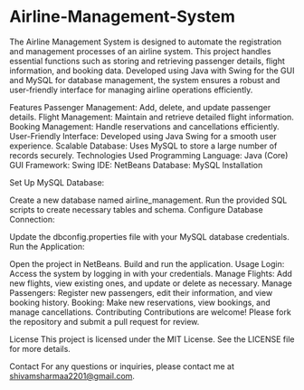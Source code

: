 # Airline-Management-System
The Airline Management System is designed to automate the registration and management processes of an airline system. This project handles essential functions such as storing and retrieving passenger details, flight information, and booking data. Developed using Java with Swing for the GUI and MySQL for database management, the system ensures a robust and user-friendly interface for managing airline operations efficiently.

Features
Passenger Management: Add, delete, and update passenger details.
Flight Management: Maintain and retrieve detailed flight information.
Booking Management: Handle reservations and cancellations efficiently.
User-Friendly Interface: Developed using Java Swing for a smooth user experience.
Scalable Database: Uses MySQL to store a large number of records securely.
Technologies Used
Programming Language: Java (Core)
GUI Framework: Swing
IDE: NetBeans
Database: MySQL
Installation

Set Up MySQL Database:

Create a new database named airline_management.
Run the provided SQL scripts to create necessary tables and schema.
Configure Database Connection:

Update the dbconfig.properties file with your MySQL database credentials.
Run the Application:

Open the project in NetBeans.
Build and run the application.
Usage
Login: Access the system by logging in with your credentials.
Manage Flights: Add new flights, view existing ones, and update or delete as necessary.
Manage Passengers: Register new passengers, edit their information, and view booking history.
Booking: Make new reservations, view bookings, and manage cancellations.
Contributing
Contributions are welcome! Please fork the repository and submit a pull request for review.

License
This project is licensed under the MIT License. See the LICENSE file for more details.

Contact
For any questions or inquiries, please contact me at shivamsharmaa2201@gmail.com.
